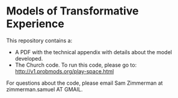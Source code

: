 # Models of Transformative Experience
This repository contains a:
- A PDF with the technical appendix with details about the model developed.
- The Church code. To run this code, please go to: http://v1.probmods.org/play-space.html

For questions about the code, please email Sam Zimmerman at zimmerman.samuel AT GMAIL.
